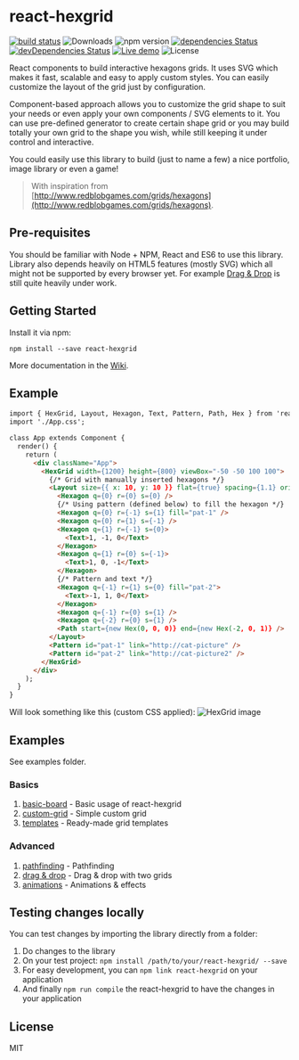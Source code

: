 # react-hexgrid

[![build status](https://img.shields.io/travis/Hellenic/react-hexgrid/master.svg?style=flat-square)](https://travis-ci.org/Hellenic/react-hexgrid)
![Downloads](https://img.shields.io/npm/dt/react-hexgrid.svg)
![npm version](https://img.shields.io/npm/v/react-hexgrid.svg)
[![dependencies Status](https://david-dm.org/Hellenic/react-hexgrid/status.svg)](https://david-dm.org/Hellenic/react-hexgrid)
[![devDependencies Status](https://david-dm.org/Hellenic/react-hexgrid/dev-status.svg)](https://david-dm.org/Hellenic/react-hexgrid?type=dev)
[![Live demo](https://img.shields.io/badge/live-demo-brightgreen.svg?style=flat-square)](http://karkk.ai//nen/react-hexgrid/examples/)
![License](https://img.shields.io/npm/l/react-hexgrid.svg)

React components to build interactive hexagons grids. It uses SVG which makes it fast, scalable and easy to apply custom styles. You can easily customize the layout of the grid just by configuration.

Component-based approach allows you to customize the grid shape to suit your needs or even apply your own components / SVG elements to it. You can use pre-defined generator to create certain shape grid or you may build totally your own grid to the shape you wish, while still keeping it under control and interactive.

You could easily use this library to build (just to name a few) a nice portfolio, image library or even a game!

> With inspiration from
[http://www.redblobgames.com/grids/hexagons](http://www.redblobgames.com/grids/hexagons).

## Pre-requisites

You should be familiar with Node + NPM, React and ES6 to use this library.
Library also depends heavily on HTML5 features (mostly SVG) which all might not be supported by every browser yet.
For example [Drag & Drop](http://caniuse.com/#search=drag%20and) is still quite heavily under work.

## Getting Started

Install it via npm:

```shell
npm install --save react-hexgrid
```

More documentation in the [Wiki](https://github.com/Hellenic/react-hexgrid/wiki).

## Example

```html
import { HexGrid, Layout, Hexagon, Text, Pattern, Path, Hex } from 'react-hexgrid';
import './App.css';

class App extends Component {
  render() {
    return (
      <div className="App">
        <HexGrid width={1200} height={800} viewBox="-50 -50 100 100">
          {/* Grid with manually inserted hexagons */}
          <Layout size={{ x: 10, y: 10 }} flat={true} spacing={1.1} origin={{ x: 0, y: 0 }}>
            <Hexagon q={0} r={0} s={0} />
            {/* Using pattern (defined below) to fill the hexagon */}
            <Hexagon q={0} r={-1} s={1} fill="pat-1" />
            <Hexagon q={0} r={1} s={-1} />
            <Hexagon q={1} r={-1} s={0}>
              <Text>1, -1, 0</Text>
            </Hexagon>
            <Hexagon q={1} r={0} s={-1}>
              <Text>1, 0, -1</Text>
            </Hexagon>
            {/* Pattern and text */}
            <Hexagon q={-1} r={1} s={0} fill="pat-2">
              <Text>-1, 1, 0</Text>
            </Hexagon>
            <Hexagon q={-1} r={0} s={1} />
            <Hexagon q={-2} r={0} s={1} />
            <Path start={new Hex(0, 0, 0)} end={new Hex(-2, 0, 1)} />
          </Layout>
          <Pattern id="pat-1" link="http://cat-picture" />
          <Pattern id="pat-2" link="http://cat-picture2" />
        </HexGrid>
      </div>
    );
  }
}
```
Will look something like this (custom CSS applied):
![HexGrid image](https://raw.githubusercontent.com/Hellenic/react-hexgrid/master/react-hexgrid.png "HexGrid")

## Examples

See examples folder.

### Basics

1. [basic-board](https://github.com/Hellenic/react-hexgrid/tree/master/examples/basic-board) - Basic usage of react-hexgrid
2. [custom-grid](https://github.com/Hellenic/react-hexgrid/tree/master/examples/custom-grid) - Simple custom grid
3. [templates](https://github.com/Hellenic/react-hexgrid/tree/master/examples/templates) - Ready-made grid templates

### Advanced

1. [pathfinding](https://github.com/Hellenic/react-hexgrid/tree/master/examples/pathfinding) - Pathfinding
2. [drag & drop](https://github.com/Hellenic/react-hexgrid/tree/master/examples/drag-and-drop) - Drag & drop with two grids
2. [animations](https://github.com/Hellenic/react-hexgrid/tree/master/examples/animations) - Animations & effects

## Testing changes locally
You can test changes by importing the library directly from a folder:

1. Do changes to the library
2. On your test project: `npm install /path/to/your/react-hexgrid/ --save`
3. For easy development, you can `npm link react-hexgrid` on your application
4. And finally `npm run compile` the react-hexgrid to have the changes in your application

## License

MIT

